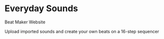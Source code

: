 # Everyday Sounds
Beat Maker Website

Upload imported sounds and create your own beats on a 16-step sequencer
